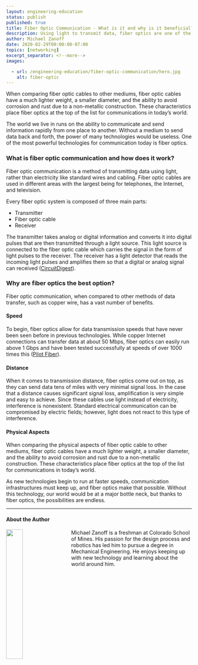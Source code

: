 ```yaml
---
layout: engineering-education
status: publish
published: true
title: Fiber Optic Communication - What is it and why is it beneficial?
description: Using light to transmit data, fiber optics are one of the most powerful technologies facilitating communication in today's fast-paced world.
author: Michael Zanoff
date: 2020-02-29T00:00:00-07:00
topics: [networking]
excerpt_separator: <!--more-->
images:

  - url: /engineering-education/fiber-optic-communication/hero.jpg
    alt: fiber-optic
---
```


When comparing fiber optic cables to other mediums, fiber optic cables have a much lighter weight, a smaller diameter, and the ability to avoid corrosion and rust due to a non-metallic construction. These characteristics place fiber optics at the top of the list for communications in today’s world.

<!--more-->
The world we live in runs on the ability to communicate and send information rapidly from one place to another. Without a medium to send data back and forth, the power of many technologies would be useless. One of the most powerful technologies for communication today is fiber optics.

### What is fiber optic communication and how does it work?

Fiber optic communication is a method of transmitting data using light, rather than electricity like standard wires and cabling. Fiber optic cables are used in different areas with the largest being for telephones, the Internet, and television.

Every fiber optic system is composed of three main parts:
- Transmitter
- Fiber optic cable
- Receiver

The transmitter takes analog or digital information and converts it into digital pulses that are then transmitted through a light source. This light source is connected to the fiber optic cable which carries the signal in the form of light pulses to the receiver. The receiver has a light detector that reads the incoming light pulses and amplifies them so that a digital or analog signal can received ([CircuitDigest](https://circuitdigest.com/article/how-optical-fiber-communication-works-and-why-it-is-used-in-high-speed-communication)).

### Why are fiber optics the best option?

Fiber optic communication, when compared to other methods of data transfer, such as copper wire, has a vast number of benefits.

#### Speed
To begin, fiber optics allow for data transmission speeds that have never been seen before in previous technologies. While copper Internet connections can transfer data at about 50 Mbps, fiber optics can easily run above 1 Gbps and have been tested successfully at speeds of over 1000 times this ([Pilot Fiber](https://www.pilotfiber.com/blog/how-fast-can-fiber-optic-internet-be)).

#### Distance
When it comes to transmission distance, fiber optics come out on top, as they can send data tens of miles with very minimal signal loss. In the case that a distance causes significant signal loss, amplification is very simple and easy to achieve. Since these cables use light instead of electricity, interference is nonexistent. Standard electrical communication can be compromised by electric fields; however, light does not react to this type of interference.

#### Physical Aspects
When comparing the physical aspects of fiber optic cable to other mediums, fiber optic cables have a much lighter weight, a smaller diameter, and the ability to avoid corrosion and rust due to a non-metallic construction. These characteristics place fiber optics at the top of the list for communications in today’s world.

As new technologies begin to run at faster speeds, communication infrastructures must keep up, and fiber optics make that possible. Without this technology, our world would be at a major bottle neck, but thanks to fiber optics, the possibilities are endless.

---

#### About the Author
<img style="float: left; padding-right: 5%; margin-bottom: 10px; width:30%;" src="/assets/images/education/authors/michael-zanoff.jpeg">Michael Zanoff is a freshman at Colorado School of Mines. His passion for the design process and robotics has led him to pursue a degree in Mechanical Engineering. He enjoys keeping up with new technology and learning about the world around him.
